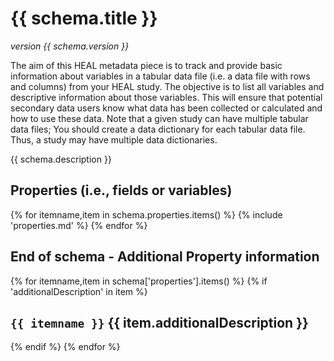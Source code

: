 # {{ schema.title }} 

_version {{ schema.version }}_

<!-- Below annotation is specific for folks filling out the csv template
and so is put here rather than in the actual schema annotations.
The wording comes from a prior manual edit of the HEAL DSC data 
packaging guidance version.
 -->

The aim of this HEAL metadata piece is to track and provide basic information about variables in a tabular data file (i.e. a data file with rows and columns) from your HEAL study. The objective is to list all variables and descriptive information about those variables. This will ensure that potential secondary data users know what data has been collected or calculated and how to use these data. Note that a given study can have multiple tabular data files; You should create a data dictionary for each tabular data file. Thus, a study may have multiple data dictionaries.

{{ schema.description }}

## Properties (i.e., fields or variables)

{% for itemname,item in schema.properties.items() %}
{% include 'properties.md' %}
{% endfor %}


## End of schema - Additional Property information 

{% for itemname,item in schema['properties'].items() %}
{% if 'additionalDescription' in item %}
## `{{ itemname }}` {{ item.additionalDescription }}
{% endif %}
{% endfor %}